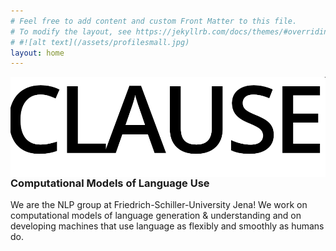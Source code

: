 ```yaml
---
# Feel free to add content and custom Front Matter to this file.
# To modify the layout, see https://jekyllrb.com/docs/themes/#overriding-theme-defaults
# #![alt text](/assets/profilesmall.jpg)  
layout: home
---
```


<img style="float: right;" src="/assets/logo-clause.png">

### Computational Models of Language Use

We are the NLP group at Friedrich-Schiller-University Jena! We work on computational models of language generation & understanding and on developing machines that use language as flexibly and smoothly as humans do.
